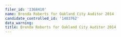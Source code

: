 ```yaml
---
filer_id: '1368410'
name: Brenda Roberts for Oakland City Auditor 2014
candidate_controlled_id: '1403762'
data_warning:
title: Brenda Roberts for Oakland City Auditor 2014
---
```

